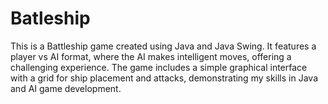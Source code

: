 # Batleship
This is a Battleship game created using Java and Java Swing. It features a player vs AI format, where the AI makes intelligent moves, offering a challenging experience. The game includes a simple graphical interface with a grid for ship placement and attacks, demonstrating my skills in Java and AI game development.
